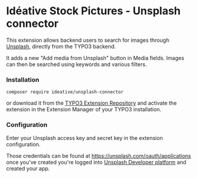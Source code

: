 # Idéative Stock Pictures - Unsplash connector
This extension allows backend users to search for images through [Unsplash](https://unsplash.com/), directly from the TYPO3 backend.

It adds a new "Add media from Unsplash" button in Media fields. Images can then be searched using keywords and various filters.

### Installation
```composer require ideative/unsplash-connector```

or download it from the [TYPO3 Extension Repository](https://extensions.typo3.org/) and activate the extension in the Extension Manager of your TYPO3 installation.

### Configuration
Enter your Unsplash access key and secret key in the extension configuration.

Those credentials can be found at https://unsplash.com/oauth/applications once you've created you're logged into [Unsplash Developer platform](https://unsplash.com/developers) and created your app.